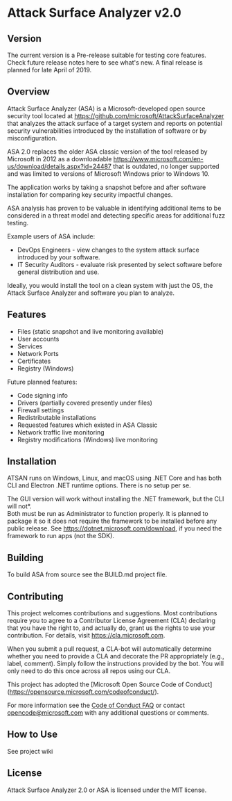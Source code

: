 ﻿# Attack Surface Analyzer v2.0

## Version

The current version is a Pre-release suitable for testing core features.  Check future release notes here to see what's new.  A final release is planned for late April of 2019.

## Overview

Attack Surface Analyzer (ASA) is a Microsoft-developed open source security tool 
located at https://github.com/microsoft/AttackSurfaceAnalyzer that analyzes the attack 
surface of a target system and reports on potential security vulnerabilities introduced by 
the installation of software or by misconfiguration. 

ASA 2.0 replaces the older ASA classic version of the tool released by Microsoft in 2012 
as a downloadable https://www.microsoft.com/en-us/download/details.aspx?id=24487 
that is outdated, no longer supported and was limited to versions of Microsoft Windows 
prior to Windows 10.  

The application works by taking a snapshot before and after software installation for 
comparing key security impactful changes.

ASA analysis has proven to be valuable in identifying additional items to be 
considered in a threat model and detecting specific areas for additional fuzz testing.

Example users of ASA include:
* DevOps Engineers - view changes to the system attack surface introduced by your 
software.
* IT Security Auditors - evaluate risk presented by select software before general 
distribution and use.

Ideally, you would install the tool on a clean system with just the OS, the
Attack Surface Analyzer and software you plan to analyze.

## Features

- Files (static snapshot and live monitoring available)
- User accounts
- Services
- Network Ports
- Certificates
- Registry (Windows)

Future planned features:
- Code signing info
- Drivers (partially covered presently under files)
- Firewall settings
- Redistributable installations
- Requested features which existed in ASA Classic
- Network traffic live monitoring
- Registry modifications (Windows) live monitoring

## Installation

ATSAN runs on Windows, Linux, and macOS using .NET Core and has both CLI and 
Electron .NET runtime options.  There is no setup per se.

The GUI version will work without installing the .NET framework, but the CLI will not*.  
Both must be run as Administrator to function properly.  It is planned to package it 
so it does not require the framework to be installed before any public release.
See https://dotnet.microsoft.com/download, if you need the framework to run apps (not the SDK).

## Building

To build ASA from source see the BUILD.md project file.

## Contributing

This project welcomes contributions and suggestions. Most contributions require you to 
agree to a Contributor License Agreement (CLA) declaring that you have the right to, 
and actually do, grant us the rights to use your contribution. For details, visit 
https://cla.microsoft.com.

When you submit a pull request, a CLA-bot will automatically determine whether you 
need to provide a CLA and decorate the PR appropriately (e.g., label, comment). Simply 
follow the instructions provided by the bot. You will only need to do this once across all 
repos using our CLA.

This project has adopted the [Microsoft Open Source Code of Conduct]
(https://opensource.microsoft.com/codeofconduct/).

For more information see the [Code of Conduct FAQ](https://opensource.microsoft.com/codeofconduct/faq/) or
contact [opencode@microsoft.com](mailto:opencode@microsoft.com) with any additional questions or comments.

## How to Use

See project wiki

## License

Attack Surface Analyzer 2.0 or ASA is licensed under the MIT license.
